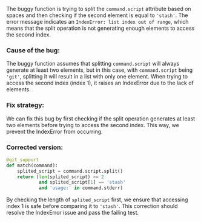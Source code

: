 The buggy function is trying to split the `command.script` attribute based on spaces and then checking if the second element is equal to `'stash'`. The error message indicates an `IndexError: list index out of range`, which means that the split operation is not generating enough elements to access the second index.

### Cause of the bug:
The buggy function assumes that splitting `command.script` will always generate at least two elements, but in this case, with `command.script` being `'git'`, splitting it will result in a list with only one element. When trying to access the second index (index 1), it raises an IndexError due to the lack of elements.

### Fix strategy:
We can fix this bug by first checking if the split operation generates at least two elements before trying to access the second index. This way, we prevent the IndexError from occurring.

### Corrected version:

```python
@git_support
def match(command):
    splited_script = command.script.split()
    return (len(splited_script) >= 2
            and splited_script[1] == 'stash'
            and 'usage:' in command.stderr)
```

By checking the length of `splited_script` first, we ensure that accessing index 1 is safe before comparing it to `'stash'`. This correction should resolve the IndexError issue and pass the failing test.